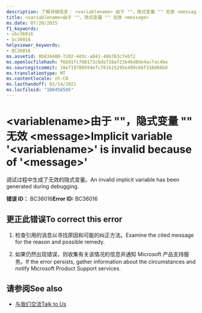 ```yaml
---
description: 了解详细信息： <variablename> 由于 ""，隐式变量 "" 无效 <message>
title: <variablename>由于 ""，隐式变量 "" 无效 <message>
ms.date: 07/20/2015
f1_keywords:
- vbc36016
- bc36016
helpviewer_keywords:
- BC36016
ms.assetid: 0b834480-7202-4d3c-a841-46b763c7ebf2
ms.openlocfilehash: f6b91fc708173c6de718af23b46d0de4acfac4be
ms.sourcegitcommit: 10e719780594efc781b15295e499c66f316068b8
ms.translationtype: MT
ms.contentlocale: zh-CN
ms.lasthandoff: 02/14/2021
ms.locfileid: "100456505"
---
```

# <a name="implicit-variable-variablename-is-invalid-because-of-message"></a><span data-ttu-id="d6f71-103">\<variablename>由于 ""，隐式变量 "" 无效 \<message></span><span class="sxs-lookup"><span data-stu-id="d6f71-103">Implicit variable '\<variablename>' is invalid because of '\<message>'</span></span>

<span data-ttu-id="d6f71-104">调试过程中生成了无效的隐式变量。</span><span class="sxs-lookup"><span data-stu-id="d6f71-104">An invalid implicit variable has been generated during debugging.</span></span>  
  
 <span data-ttu-id="d6f71-105">**错误 ID：** BC36016</span><span class="sxs-lookup"><span data-stu-id="d6f71-105">**Error ID:** BC36016</span></span>  
  
## <a name="to-correct-this-error"></a><span data-ttu-id="d6f71-106">更正此错误</span><span class="sxs-lookup"><span data-stu-id="d6f71-106">To correct this error</span></span>  
  
1. <span data-ttu-id="d6f71-107">检查引用的消息以寻找原因和可能的纠正方法。</span><span class="sxs-lookup"><span data-stu-id="d6f71-107">Examine the cited message for the reason and possible remedy.</span></span>  
  
2. <span data-ttu-id="d6f71-108">如果仍然出现错误，则收集有关该情况的信息并通知 Microsoft 产品支持服务。</span><span class="sxs-lookup"><span data-stu-id="d6f71-108">If the error persists, gather information about the circumstances and notify Microsoft Product Support services.</span></span>  
  
## <a name="see-also"></a><span data-ttu-id="d6f71-109">请参阅</span><span class="sxs-lookup"><span data-stu-id="d6f71-109">See also</span></span>

- [<span data-ttu-id="d6f71-110">与我们交流</span><span class="sxs-lookup"><span data-stu-id="d6f71-110">Talk to Us</span></span>](/visualstudio/ide/feedback-options)
